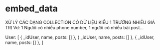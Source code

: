 # embed_data

XỬ LÝ CÁC DẠNG COLLECTION CÓ DỮ LIỆU KIỂU 1 TRƯỜNG NHIỀU GIÁ TRỊ
Vd: 1 Người có nhiều phone number, 1 người có nhiều bài post...

User: [
    { _idUser, name, posts: [] },
    { _idUser, name, posts: [] },
    { _idUser, name, posts: [] },
]
